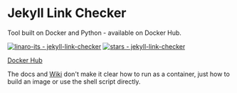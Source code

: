# Jekyll Link Checker

Tool built on Docker and Python - available on Docker Hub.

[![linaro-its - jekyll-link-checker](https://img.shields.io/static/v1?label=linaro-its&message=jekyll-link-checker&color=blue&logo=github)](https://github.com/linaro-its/jekyll-link-checker)
[![stars - jekyll-link-checker](https://img.shields.io/github/stars/linaro-its/jekyll-link-checker?style=social)](https://github.com/linaro-its/jekyll-link-checker)

[Docker Hub](https://hub.docker.com/r/linaroits/linkcheck)

The docs and [Wiki][] don't make it clear how to run as a container, just how to build an image or use the shell script directly.

[Wiki]: https://github.com/linaro-its/jekyll-link-checker/wiki/Using-the-link-checker
